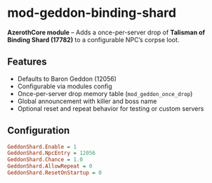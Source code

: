 # mod-geddon-binding-shard

**AzerothCore module** – Adds a once-per-server drop of **Talisman of Binding Shard (17782)** to a configurable NPC’s corpse loot.

## Features
- Defaults to Baron Geddon (12056)
- Configurable via modules config
- Once-per-server drop memory table (`mod_geddon_once_drop`)
- Global announcement with killer and boss name
- Optional reset and repeat behavior for testing or custom servers

## Configuration
```ini
GeddonShard.Enable = 1
GeddonShard.NpcEntry = 12056
GeddonShard.Chance = 1.0
GeddonShard.AllowRepeat = 0
GeddonShard.ResetOnStartup = 0
